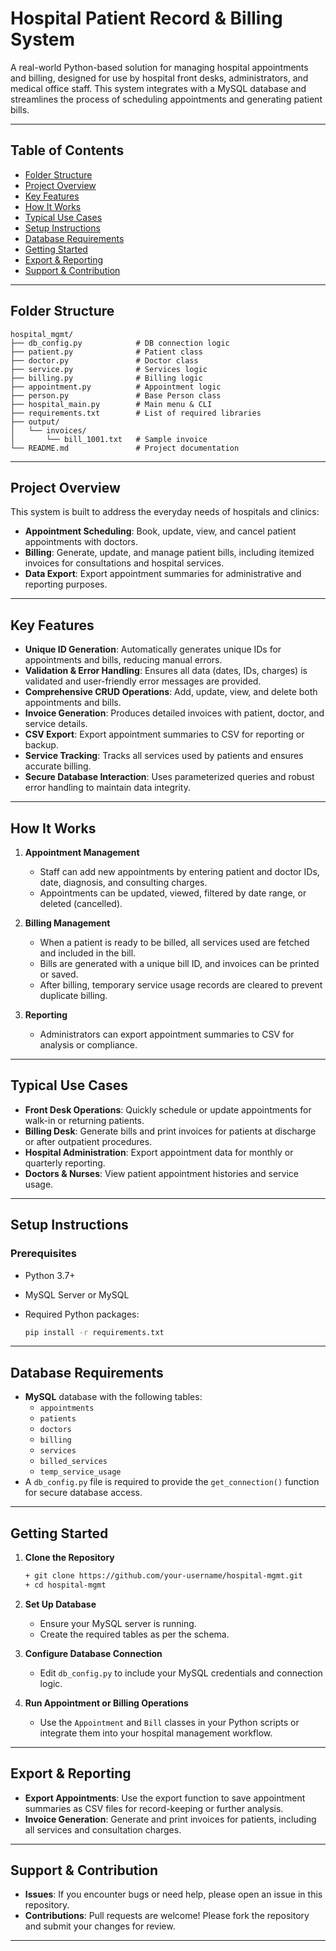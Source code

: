 # Hospital Patient Record & Billing System

A real-world Python-based solution for managing hospital appointments and billing, designed for use by hospital front desks, administrators, and medical office staff. This system integrates with a MySQL database and streamlines the process of scheduling appointments and generating patient bills.

---

## Table of Contents

- [Folder Structure](#folder-structure)
- [Project Overview](#project-overview)
- [Key Features](#key-features)
- [How It Works](#how-it-works)
- [Typical Use Cases](#typical-use-cases)
- [Setup Instructions](#setup-instructions)
- [Database Requirements](#database-requirements)
- [Getting Started](#getting-started)
- [Export & Reporting](#export--reporting)
- [Support & Contribution](#support--contribution)

---

## Folder Structure

```
hospital_mgmt/
├── db_config.py            # DB connection logic
├── patient.py              # Patient class
├── doctor.py               # Doctor class
├── service.py              # Services logic
├── billing.py              # Billing logic
├── appointment.py          # Appointment logic
├── person.py               # Base Person class
├── hospital_main.py        # Main menu & CLI
├── requirements.txt        # List of required libraries
├── output/
│   └── invoices/
│       └── bill_1001.txt   # Sample invoice
└── README.md               # Project documentation
```
---


## Project Overview

This system is built to address the everyday needs of hospitals and clinics:
- **Appointment Scheduling**: Book, update, view, and cancel patient appointments with doctors.
- **Billing**: Generate, update, and manage patient bills, including itemized invoices for consultations and hospital services.
- **Data Export**: Export appointment summaries for administrative and reporting purposes.

---

## Key Features

- **Unique ID Generation**: Automatically generates unique IDs for appointments and bills, reducing manual errors.
- **Validation & Error Handling**: Ensures all data (dates, IDs, charges) is validated and user-friendly error messages are provided.
- **Comprehensive CRUD Operations**: Add, update, view, and delete both appointments and bills.
- **Invoice Generation**: Produces detailed invoices with patient, doctor, and service details.
- **CSV Export**: Export appointment summaries to CSV for reporting or backup.
- **Service Tracking**: Tracks all services used by patients and ensures accurate billing.
- **Secure Database Interaction**: Uses parameterized queries and robust error handling to maintain data integrity.

---

## How It Works

1. **Appointment Management**  
   - Staff can add new appointments by entering patient and doctor IDs, date, diagnosis, and consulting charges.
   - Appointments can be updated, viewed, filtered by date range, or deleted (cancelled).

2. **Billing Management**  
   - When a patient is ready to be billed, all services used are fetched and included in the bill.
   - Bills are generated with a unique bill ID, and invoices can be printed or saved.
   - After billing, temporary service usage records are cleared to prevent duplicate billing.

3. **Reporting**  
   - Administrators can export appointment summaries to CSV for analysis or compliance.

---

## Typical Use Cases

- **Front Desk Operations**: Quickly schedule or update appointments for walk-in or returning patients.
- **Billing Desk**: Generate bills and print invoices for patients at discharge or after outpatient procedures.
- **Hospital Administration**: Export appointment data for monthly or quarterly reporting.
- **Doctors & Nurses**: View patient appointment histories and service usage.

---

## Setup Instructions

### Prerequisites

- Python 3.7+
- MySQL Server or MySQL
- Required Python packages:

  ```bash
  pip install -r requirements.txt
  ```

---
## Database Requirements

- **MySQL** database with the following tables:
  - `appointments`
  - `patients`
  - `doctors`
  - `billing`
  - `services`
  - `billed_services`
  - `temp_service_usage`
- A `db_config.py` file is required to provide the `get_connection()` function for secure database access.

---

## Getting Started

1. **Clone the Repository**
   ```bash
   + git clone https://github.com/your-username/hospital-mgmt.git
   + cd hospital-mgmt
   ```

2. **Set Up Database**
   - Ensure your MySQL server is running.
   - Create the required tables as per the schema.

3. **Configure Database Connection**
   - Edit `db_config.py` to include your MySQL credentials and connection logic.

4. **Run Appointment or Billing Operations**
   - Use the `Appointment` and `Bill` classes in your Python scripts or integrate them into your hospital management workflow.

---

## Export & Reporting

- **Export Appointments**: Use the export function to save appointment summaries as CSV files for record-keeping or further analysis.
- **Invoice Generation**: Generate and print invoices for patients, including all services and consultation charges.

---

## Support & Contribution

- **Issues**: If you encounter bugs or need help, please open an issue in this repository.
- **Contributions**: Pull requests are welcome! Please fork the repository and submit your changes for review.

---

